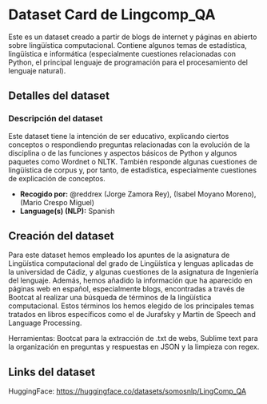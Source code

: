 # Dataset Card de Lingcomp_QA

Este es un dataset creado a partir de blogs de internet y páginas en abierto sobre lingüística computacional. Contiene algunos temas de estadística, lingüística e informática 
(especialmente cuestiones relacionadas con Python, el principal lenguaje de programación para el procesamiento del lenguaje natural).

## Detalles del dataset

### Descripción del dataset

Este dataset tiene la intención de ser educativo, explicando ciertos conceptos o respondiendo preguntas relacionadas con la evolución de la disciplina o de las funciones y aspectos
básicos de Python y algunos paquetes como Wordnet o NLTK. También responde algunas cuestiones de lingüística de corpus y, por tanto, de estadística, especialmente cuestiones
de explicación de conceptos.

- **Recogido por:** @reddrex (Jorge Zamora Rey), (Isabel Moyano Moreno), (Mario Crespo Miguel)
- **Language(s) (NLP):** Spanish
  
## Creación del dataset
Para este dataset hemos empleado los apuntes de la asignatura de Lingüística computacional del grado de Lingüística y lenguas aplicadas de la universidad de Cádiz, y algunas
cuestiones de la asignatura de Ingeniería del lenguaje. Además, hemos añadido la información que ha aparecido en páginas web en español, especialmente blogs, encontradas a través de Bootcat
al realizar una búsqueda de términos de la lingüística computacional. Estos términos los hemos elegido de los principales temas tratados en libros específicos como el de Jurafsky y Martin de Speech and Language Processing.

Herramientas: Bootcat para la extracción de .txt de webs, Sublime text para la organización en preguntas y respuestas en JSON y la limpieza con regex.

## Links del dataset
HuggingFace: https://huggingface.co/datasets/somosnlp/LingComp_QA

